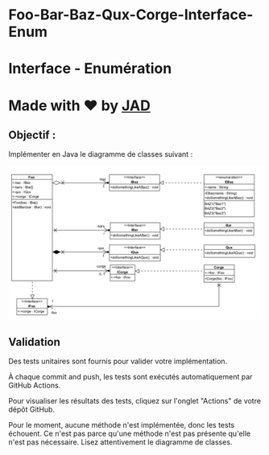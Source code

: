 # Foo-Bar-Baz-Qux-Corge-Interface-Enum

# Interface - Enumération

# Made with ❤️ by [JAD](mailto:jeanaymeric@gmail.com)

## Objectif :

Implémenter en Java le diagramme de classes suivant :

![Diagramme de classes](src/main/resources/foobarbazinterfaceenum.png)


## Validation

Des tests unitaires sont fournis pour valider votre implémentation.

À chaque commit and push, les tests sont exécutés automatiquement par GitHub Actions.

Pour visualiser les résultats des tests, cliquez sur l'onglet "Actions" de votre dépôt GitHub.

Pour le moment, aucune méthode n'est implémentée, donc les tests échouent.
Ce n'est pas parce qu'une méthode n'est pas présente qu'elle n'est pas nécessaire.
Lisez attentivement le diagramme de classes.